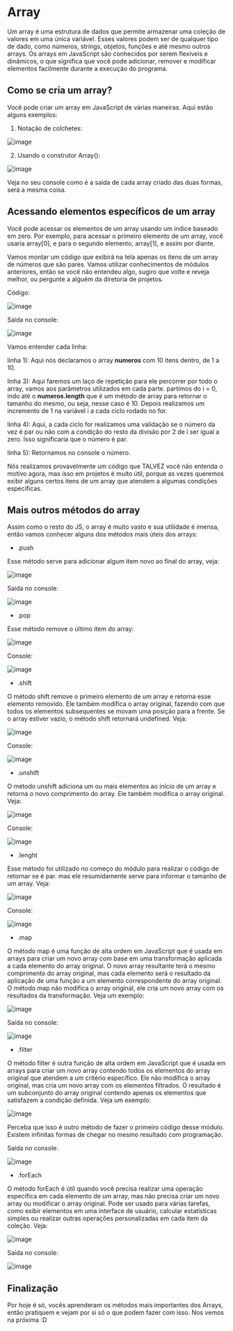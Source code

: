 # Array

Um array é uma estrutura de dados que permite armazenar uma coleção de valores em uma única variável. Esses valores podem ser de qualquer tipo de dado, como números, strings, objetos, funções e até mesmo outros arrays. Os arrays em JavaScript são conhecidos por serem flexíveis e dinâmicos, o que significa que você pode adicionar, remover e modificar elementos facilmente durante a execução do programa. 

## Como se cria um array?

Você pode criar um array em JavaScript de várias maneiras. Aqui estão alguns exemplos:

1) Notação de colchetes:

![image](https://github.com/samuelfrs/GTi-JS-Capacitacao/assets/81939929/39ee40f4-7b30-415d-b390-31d31425a082)

2) Usando o construtor Array():

![image](https://github.com/samuelfrs/GTi-JS-Capacitacao/assets/81939929/d1fa0eaf-7850-499c-9c3d-77475f5023fe)

Veja no seu console como é a saída de cada array criado das duas formas, será a mesma coisa.

## Acessando elementos específicos de um array

Você pode acessar os elementos de um array usando um índice baseado em zero. Por exemplo, para acessar o primeiro elemento de um array, você usaria array[0], e para o segundo elemento, array[1], e assim por diante.

Vamos montar um código que exibirá na tela apenas os itens de um array de números que são pares. Vamos utilizar conhecimentos de módulos anteriores, então se você não entendeu algo, sugiro que volte e reveja melhor, ou pergunte a alguém da diretoria de projetos.

Código:

![image](https://github.com/samuelfrs/GTi-JS-Capacitacao/assets/81939929/3ae79c1b-50f6-412b-9b66-20e8cfb81a01)

Saída no console:

![image](https://github.com/samuelfrs/GTi-JS-Capacitacao/assets/81939929/7c1a2c3d-11aa-4b7a-bc14-d53d5030e1c7)

Vamos entender cada linha:

linha 1): Aqui nós declaramos o array **numeros** com 10 itens dentro, de 1 a 10.

linha 3): Aqui faremos um laço de repetição para ele percorrer por todo o array, vamos aos parâmetros utilizados em cada parte. partimos do i = 0, indo até o **numeros.length** que é um método de array para retornar o tamanho do mesmo, ou seja, nesse caso é 10. Depois realizamos um incremento de 1 na variável i a cada ciclo rodado no for.

linha 4): Aqui, a cada ciclo for realizamos uma validação se o número da vez é par ou não com a condição do resto da divisão por 2 de i ser igual a zero. Isso significaria que o número é par.

linha 5): Retornamos no console o número.

Nós realizamos provavelmente um código que TALVEZ você não entenda o motivo agora, mas isso em projetos é muito útil, porque as vezes queremos exibir alguns certos itens de um array que atendem a algumas condições específicas.

## Mais outros métodos do array

Assim como o resto do JS, o array é muito vasto e sua utilidade é imensa, então vamos conhecer alguns dos métodos mais úteis dos arrays:

* .push

Esse método serve para adicionar algum item novo ao final do array, veja: 

![image](https://github.com/samuelfrs/GTi-JS-Capacitacao/assets/81939929/bf4ea75b-dfb3-4f40-b97a-d3c5ebb22a49)

Saída no console:

![image](https://github.com/samuelfrs/GTi-JS-Capacitacao/assets/81939929/83481b7d-644f-4f38-bf89-23c6fa90dd3e)

* .pop

Esse método remove o último item do array:

![image](https://github.com/samuelfrs/GTi-JS-Capacitacao/assets/81939929/13264a1b-a98f-4519-9ffc-8bc2d23011cb)

Console:

![image](https://github.com/samuelfrs/GTi-JS-Capacitacao/assets/81939929/8de4cb8a-d48c-4f3b-85ae-6434b8be1733)

* .shift

O método shift remove o primeiro elemento de um array e retorna esse elemento removido. Ele também modifica o array original, fazendo com que todos os elementos subsequentes se movam uma posição para a frente. Se o array estiver vazio, o método shift retornará undefined. Veja:

![image](https://github.com/samuelfrs/GTi-JS-Capacitacao/assets/81939929/5b951580-7abb-4dd0-a3b1-a1354cd16806)

Console:

![image](https://github.com/samuelfrs/GTi-JS-Capacitacao/assets/81939929/86e79652-badf-48f7-8edb-eae0fada3e91)

* .unshift

O método unshift adiciona um ou mais elementos ao início de um array e retorna o novo comprimento do array. Ele também modifica o array original. Veja:

![image](https://github.com/samuelfrs/GTi-JS-Capacitacao/assets/81939929/f6ee146f-1520-4802-91f4-7ba63d8ff75f)

Console:

![image](https://github.com/samuelfrs/GTi-JS-Capacitacao/assets/81939929/2395f563-5db2-4371-b606-53d0e3747bb1)

* .lenght

Esse método foi utilizado no começo do módulo para realizar o código de retornar se é par. mas ele resumidamente serve para informar o tamanho de um array. Veja:

![image](https://github.com/samuelfrs/GTi-JS-Capacitacao/assets/81939929/3314e4b5-b872-47cd-a6b3-d0cd08659f0a)

Console:

![image](https://github.com/samuelfrs/GTi-JS-Capacitacao/assets/81939929/16589120-7910-44f7-976d-e405f3fc1874)

* .map

O método map é uma função de alta ordem em JavaScript que é usada em arrays para criar um novo array com base em uma transformação aplicada a cada elemento do array original. O novo array resultante terá o mesmo comprimento do array original, mas cada elemento será o resultado da aplicação de uma função a um elemento correspondente do array original. O método map não modifica o array original, ele cria um novo array com os resultados da transformação. Veja um exemplo:

![image](https://github.com/samuelfrs/GTi-JS-Capacitacao/assets/81939929/b9ec2259-7a72-4792-9e70-83ee6bd188cb)

Saída no console:

![image](https://github.com/samuelfrs/GTi-JS-Capacitacao/assets/81939929/934c46fc-f501-4eff-89fe-5f38f47ae1c6)


* .filter

O método filter é outra função de alta ordem em JavaScript que é usada em arrays para criar um novo array contendo todos os elementos do array original que atendem a um critério específico. Ele não modifica o array original, mas cria um novo array com os elementos filtrados. O resultado é um subconjunto do array original contendo apenas os elementos que satisfazem a condição definida. Veja um exemplo:

![image](https://github.com/samuelfrs/GTi-JS-Capacitacao/assets/81939929/80e2444e-0ed9-4f4e-8d34-5fc3aa531fd2)

Perceba que isso é outro método de fazer o primeiro código desse módulo. Existem infinitas formas de chegar no mesmo resultado com programação.

Saída no console:

![image](https://github.com/samuelfrs/GTi-JS-Capacitacao/assets/81939929/49baa3ae-b7d6-4281-b4df-fb34b42ece2b)

* .forEach

O método forEach é útil quando você precisa realizar uma operação específica em cada elemento de um array, mas não precisa criar um novo array ou modificar o array original. Pode ser usado para várias tarefas, como exibir elementos em uma interface de usuário, calcular estatísticas simples ou realizar outras operações personalizadas em cada item da coleção. Veja:

![image](https://github.com/samuelfrs/GTi-JS-Capacitacao/assets/81939929/bba8c127-52d8-41f8-bf8f-e216872df351)

Saída no console:

![image](https://github.com/samuelfrs/GTi-JS-Capacitacao/assets/81939929/cf0e98c5-4c27-4dd7-ba48-c2ee0d413302)

## Finalização

Por hoje é só, vocês aprenderam os métodos mais importantes dos Arrays, então pratiquem e vejam por si só o que podem fazer com isso. Nos vemos na próxima :D






